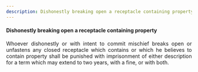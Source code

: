 ```yaml
---
description: Dishonestly breaking open a receptacle containing property
---
```


#### Dishonestly breaking open a receptacle containing property
<div style="text-align: justify">

Whoever dishonestly or with intent to commit mischief breaks open or unfastens any closed receptacle which contains or which he believes to contain property shall be punished with imprisonment of either description for a term which may extend to two years, with a fine, or with both.

</div>

